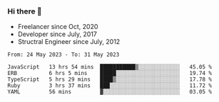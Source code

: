 ### Hi there 👋

- Freelancer since Oct, 2020
- Developer since July, 2017
- Structral Engineer since July, 2012

<!--START_SECTION:waka-->

```text
From: 24 May 2023 - To: 31 May 2023

JavaScript   13 hrs 54 mins  ███████████▒░░░░░░░░░░░░░   45.05 %
ERB          6 hrs 5 mins    █████░░░░░░░░░░░░░░░░░░░░   19.74 %
TypeScript   5 hrs 29 mins   ████▒░░░░░░░░░░░░░░░░░░░░   17.78 %
Ruby         3 hrs 37 mins   ███░░░░░░░░░░░░░░░░░░░░░░   11.72 %
YAML         56 mins         ▓░░░░░░░░░░░░░░░░░░░░░░░░   03.05 %
```

<!--END_SECTION:waka-->
